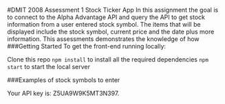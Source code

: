 #DMIT 2008 Assessment 1 Stock Ticker App
In this assignment the goal is to connect to the Alpha Advantage API and query the API to get stock information from a user entered stock symbol. The items that will be displayed include the stock symbol, current price and the date plus more information.
This assessments demonstrates the knowledge of how
###Getting Started
To get the front-end running locally:

Clone this repo
`npm install` to install all the required dependencies
`npm start` to start the local server


###Examples of stock symbols to enter


Your API key is: Z5UA9W9K5MT3N397.